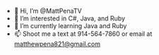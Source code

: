 - 👋 Hi, I’m @MattPenaTV
- 👀 I’m interested in C#, Java, and Ruby
- 🌱 I’m currently learning Java and Ruby
- 📫 Shoot me a text at 914-564-7860 or email at matthewpena821@gmail.com

<!---
MattPenaTV/MattPenaTV is a ✨ special ✨ repository because its `README.md` (this file) appears on your GitHub profile.
You can click the Preview link to take a look at your changes.
--->
